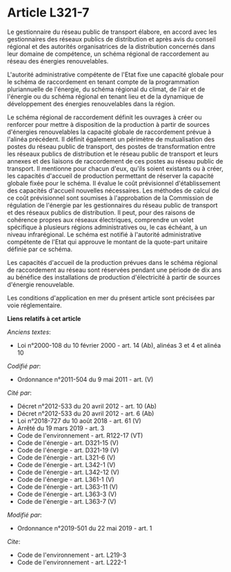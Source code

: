 # Article L321-7

Le gestionnaire du réseau public de transport élabore, en accord avec les gestionnaires des réseaux publics de distribution
et après avis du conseil régional et des autorités organisatrices de la distribution concernés dans leur domaine de
compétence, un schéma régional de raccordement au réseau des énergies renouvelables.

L'autorité administrative compétente de l'Etat fixe une capacité globale pour le schéma de raccordement en tenant compte de
la programmation pluriannuelle de l'énergie, du schéma régional du climat, de l'air et de l'énergie ou du schéma régional en
tenant lieu et de la dynamique de développement des énergies renouvelables dans la région.

Le schéma régional de raccordement définit les ouvrages à créer ou renforcer pour mettre à disposition de la production à
partir de sources d'énergies renouvelables la capacité globale de raccordement prévue à l'alinéa précédent. Il définit
également un périmètre de mutualisation des postes du réseau public de transport, des postes de transformation entre les
réseaux publics de distribution et le réseau public de transport et leurs annexes et des liaisons de raccordement de ces
postes au réseau public de transport. Il mentionne pour chacun d'eux, qu'ils soient existants ou à créer, les capacités
d'accueil de production permettant de réserver la capacité globale fixée pour le schéma. Il évalue le coût prévisionnel
d'établissement des capacités d'accueil nouvelles nécessaires. Les méthodes de calcul de ce coût prévisionnel sont soumises à
l'approbation de la Commission de régulation de l'énergie par les gestionnaires du réseau public de transport et des réseaux
publics de distribution. Il peut, pour des raisons de cohérence propres aux réseaux électriques, comprendre un volet
spécifique à plusieurs régions administratives ou, le cas échéant, à un niveau infrarégional. Le schéma est notifié à
l'autorité administrative compétente de l'Etat qui approuve le montant de la quote-part unitaire définie par ce schéma.

Les capacités d'accueil de la production prévues dans le schéma régional de raccordement au réseau sont réservées pendant une
période de dix ans au bénéfice des installations de production d'électricité à partir de sources d'énergie renouvelable.

Les conditions d'application en mer du présent article sont précisées par voie réglementaire.

**Liens relatifs à cet article**

_Anciens textes_:

  - Loi n°2000-108 du 10 février 2000 - art. 14 (Ab), alinéas 3 et 4 et alinéa 10

_Codifié par_:

  - Ordonnance n°2011-504 du 9 mai 2011 - art. (V)

_Cité par_:

  - Décret n°2012-533 du 20 avril 2012 - art. 10 (Ab)
  - Décret n°2012-533 du 20 avril 2012 - art. 6 (Ab)
  - Loi n°2018-727 du 10 août 2018 - art. 61 (V)
  - Arrêté du 19 mars 2019 - art. 3
  - Code de l'environnement - art. R122-17 (VT)
  - Code de l'énergie - art. D321-15 (V)
  - Code de l'énergie - art. D321-19 (V)
  - Code de l'énergie - art. L321-6 (V)
  - Code de l'énergie - art. L342-1 (V)
  - Code de l'énergie - art. L342-12 (V)
  - Code de l'énergie - art. L361-1 (V)
  - Code de l'énergie - art. L363-11 (V)
  - Code de l'énergie - art. L363-3 (V)
  - Code de l'énergie - art. L363-7 (V)

_Modifié par_:

  - Ordonnance n°2019-501 du 22 mai 2019 - art. 1

_Cite_:

  - Code de l'environnement - art. L219-3
  - Code de l'environnement - art. L222-1
